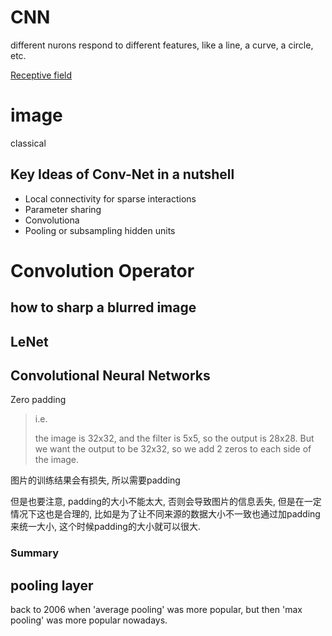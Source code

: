 # CNN

different nurons respond to different features, like a line, a curve, a circle, etc.

[Receptive field](https://www.wikiwand.com/en/Receptive_field)

# image 

classical

## Key Ideas of Conv-Net in a nutshell

- Local connectivity for sparse interactions
- Parameter sharing
- Convolutiona
- Pooling or subsampling hidden units

# Convolution Operator

## how to sharp a blurred image

## LeNet

## Convolutional Neural Networks

Zero padding

> i.e.
> 
> the image is 32x32, and the filter is 5x5, so the output is 28x28. But we want the output to be 32x32, so we add 2 zeros to each side of the image.

图片的训练结果会有损失, 所以需要padding

但是也要注意, padding的大小不能太大, 否则会导致图片的信息丢失, 但是在一定情况下这也是合理的, 比如是为了让不同来源的数据大小不一致也通过加padding来统一大小, 这个时候padding的大小就可以很大.

### Summary

## pooling layer

back to 2006 when 'average pooling' was more popular, but then 'max pooling' was more popular nowadays.


